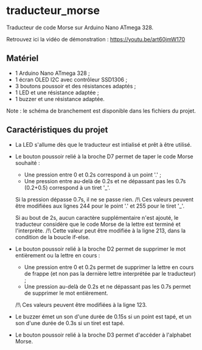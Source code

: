 # traducteur_morse
Traducteur de code Morse sur Arduino Nano ATmega 328.

Retrouvez ici la vidéo de démonstration : https://youtu.be/art60jmW170

<h2>Matériel</h2>

* 1 Arduino Nano ATmega 328 ;
* 1 écran OLED I2C avec contrôleur SSD1306 ;
* 3 boutons poussoir et des résistances adaptés ;
* 1 LED et une résistance adaptée ;
* 1 buzzer et une résistance adaptée.

Note : le schéma de branchement est disponible dans les fichiers du projet.

<h2>Caractéristiques du projet</h2>

* La LED s'allume dès que le traducteur est intialisé et prêt à être utilisé.


* Le bouton poussoir relié à la broche D7 permet de taper le code Morse souhaité :
  - Une pression entre 0 et 0.2s correspond à un point '.' ;
  - Une pression entre au-delà de 0.2s et ne dépassant pas les 0.7s (0.2+0.5) correspond à un tiret '_'.

  Si la pression dépasse 0.7s, il ne se passe rien.
  /!\ Ces valeurs peuvent être modifiées aux lignes 244 pour le point '.' et 255 pour le tiret '_'.

  Si au bout de 2s, aucun caractère supplémentaire n'est ajouté, le traducteur considère que le code Morse de la lettre est terminé et l'interprète.
  /!\ Cette valeur peut être modifiée à la ligne 213, dans la condition de la boucle if-else.

* Le bouton poussoir relié à la broche D2 permet de supprimer le mot entièrement ou la lettre en cours :
  - Une pression entre 0 et 0.2s permet de supprimer la lettre en cours de frappe (et non pas la dernière lettre interprétée par le traducteur) ;
  - Une pression au-delà de 0.2s et ne dépassant pas les 0.7s permet de supprimer le mot entièrement.

  /!\ Ces valeurs peuvent être modifiées à la ligne 123.


* Le buzzer émet un son d'une durée de 0.15s si un point est tapé, et un son d'une durée de 0.3s si un tiret est tapé.


* Le bouton poussoir relié à la broche D3 permet d'accéder à l'alphabet Morse.
